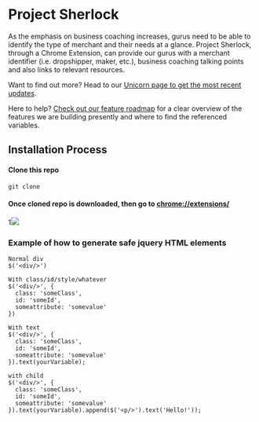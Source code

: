 # Project Sherlock

As the emphasis on business coaching increases, gurus need to be able to identify the type of merchant and their needs at a glance. Project Sherlock, through a Chrome Extension, can provide our gurus with a merchant identifier (i.e. dropshipper, maker, etc.), business coaching talking points and also links to relevant resources.

Want to find out more? Head to our <a href="https://unicorn.shopify.io/projects/5911">Unicorn page to get the most recent updates</a>. 

Here to help? <a href="https://docs.google.com/document/d/1ooCyXIGvd4QA_cb6SAiQKnUyGkdNm51tZH5BYobJJ6c/edit#">Check out our feature roadmap</a> for a clear overview of the features we are building presently and where to find the referenced variables.

## Installation Process

#### Clone this repo
```
git clone
```

#### Once cloned repo is downloaded, then go to [chrome://extensions/]()
1![](https://screenshot.click/08-19-ka49v-jsrlh.jpg)


### Example of how to generate safe jquery HTML elements

```
Normal div
$('<div/>')

With class/id/style/whatever
$('<div/>', {
  class: 'someClass',
  id: 'someId',
  someattribute: 'somevalue'
})

With text
$('<div/>', {
  class: 'someClass',
  id: 'someId',
  someattribute: 'somevalue'
}).text(yourVariable);

with child
$('<div/>', {
  class: 'someClass',
  id: 'someId',
  someattribute: 'somevalue'
}).text(yourVariable).append($('<p/>').text('Hello!'));
```

